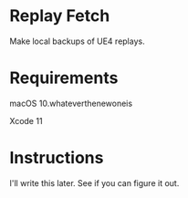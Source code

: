 # Replay Fetch
Make local backups of UE4 replays.

# Requirements
macOS 10.whateverthenewoneis

Xcode 11

# Instructions
I'll write this later. See if you can figure it out.

